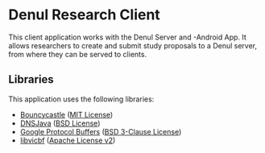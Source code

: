 Denul Research Client
=====================

This client application works with the Denul Server and -Android App. It allows researchers to create and submit study
proposals to a Denul server, from where they can be served to clients.

## Libraries
This application uses the following libraries:
- [Bouncycastle](https://www.bouncycastle.org/) ([MIT License](https://www.bouncycastle.org/licence.html))
- [DNSJava](http://www.xbill.org/dnsjava/) ([BSD License](http://www.dnsjava.org/dnsjava-current/LICENSE))
- [Google Protocol Buffers](https://github.com/google/protobuf) ([BSD 3-Clause License](https://github.com/google/protobuf/blob/master/LICENSE))
- [libvicbf](https://github.com/malexmave/libvicbf) ([Apache License v2](https://github.com/malexmave/libvicbf/blob/master/LICENSE))
